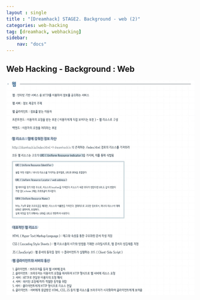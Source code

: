 ```yaml
---
layout : single
title : "[Dreamhack] STAGE2. Background - web (2)"
categories: web-hacking
tag: [dreamhack, webhacking]
sidebar:
    nav: "docs"
---
```

## Web Hacking - Background : Web
<img src = "/images/webbackground/5.jpg">

